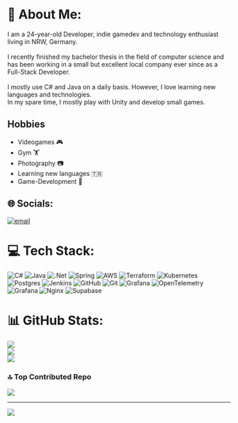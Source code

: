 # 💫 About Me:
I am a 24-year-old Developer, indie gamedev and technology enthusiast living in NRW, Germany.<br><br>I recently finished my bachelor thesis in the field of computer science and has been working in a small but excellent local company ever since as a Full-Stack Developer. <br><br>I mostly use C# and Java on a daily basis. However, I love learning new languages and technologies. <br>In my spare time, I mostly play with Unity and develop small games. <br>

## Hobbies
- Videogames 🎮
- Gym 🏋️
- Photography 📷
- Learning new languages 🇹🇷 
- Game-Development 🤖

## 🌐 Socials:
[![email](https://img.shields.io/badge/Email-D14836?logo=gmail&logoColor=white)](mailto:larsm0806@googlemail.com) 

# 💻 Tech Stack:
![C#](https://img.shields.io/badge/c%23-%23239120.svg?style=for-the-badge&logo=csharp&logoColor=white) ![Java](https://img.shields.io/badge/java-%23ED8B00.svg?style=for-the-badge&logo=openjdk&logoColor=white) ![.Net](https://img.shields.io/badge/.NET-5C2D91?style=for-the-badge&logo=.net&logoColor=white) ![Spring](https://img.shields.io/badge/spring-%236DB33F.svg?style=for-the-badge&logo=spring&logoColor=white) ![AWS](https://img.shields.io/badge/AWS-%23FF9900.svg?style=for-the-badge&logo=amazon-aws&logoColor=white) ![Terraform](https://img.shields.io/badge/terraform-%235835CC.svg?style=for-the-badge&logo=terraform&logoColor=white) ![Kubernetes](https://img.shields.io/badge/kubernetes-%23326ce5.svg?style=for-the-badge&logo=kubernetes&logoColor=white) ![Postgres](https://img.shields.io/badge/postgres-%23316192.svg?style=for-the-badge&logo=postgresql&logoColor=white) ![Jenkins](https://img.shields.io/badge/jenkins-%232C5263.svg?style=for-the-badge&logo=jenkins&logoColor=white) ![GitHub](https://img.shields.io/badge/github-%23121011.svg?style=for-the-badge&logo=github&logoColor=white) ![Git](https://img.shields.io/badge/git-%23F05033.svg?style=for-the-badge&logo=git&logoColor=white) ![Grafana](https://img.shields.io/badge/grafana-%23F46800.svg?style=for-the-badge&logo=grafana&logoColor=white) ![OpenTelemetry](https://img.shields.io/badge/OpenTelemetry-FFFFFF?&style=for-the-badge&logo=opentelemetry&logoColor=black) ![Grafana](https://img.shields.io/badge/grafana-%23F46800.svg?style=for-the-badge&logo=grafana&logoColor=white) ![Nginx](https://img.shields.io/badge/nginx-%23009639.svg?style=for-the-badge&logo=nginx&logoColor=white) ![Supabase](https://img.shields.io/badge/Supabase-3ECF8E?style=for-the-badge&logo=supabase&logoColor=white)

# 📊 GitHub Stats:
![](https://github-readme-stats.vercel.app/api?username=genaray&theme=dark&hide_border=false&include_all_commits=true&count_private=true)<br/>
![](https://nirzak-streak-stats.vercel.app/?user=genaray&theme=dark&hide_border=false)<br/>
![](https://github-readme-stats.vercel.app/api/top-langs/?username=genaray&theme=dark&hide_border=false&include_all_commits=true&count_private=true&layout=compact)

### 🔝 Top Contributed Repo
![](https://github-contributor-stats.vercel.app/api?username=genaray&limit=5&theme=dark&combine_all_yearly_contributions=true)

---
[![](https://visitcount.itsvg.in/api?id=genaray&icon=0&color=0)](https://visitcount.itsvg.in)

<!-- Proudly created with GPRM ( https://gprm.itsvg.in ) -->

